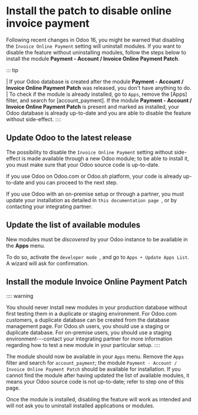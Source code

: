 # Install the patch to disable online invoice payment

Following recent changes in Odoo 16, you might be warned that disabling
the `Invoice
Online Payment` setting will
uninstall modules. If you want to disable the feature without
uninstalling modules, follow the steps below to install the module
**Payment - Account / Invoice Online Payment Patch**.

::: tip

\| If your Odoo database is created after the module **Payment - Account
/ Invoice Online Payment Patch** was released, you don\'t have anything
to do. \| To check if the module is already installed, go to
`Apps`, remove the [Apps]
filter, and search for [account_payment]. If the module
**Payment - Account / Invoice Online Payment Patch** is present and
marked as installed, your Odoo database is already up-to-date and you
are able to disable the feature without side-effect.
::::

## Update Odoo to the latest release

The possibility to disable the
`Invoice Online Payment` setting
without side-effect is made available through a new Odoo module; to be
able to install it, you must make sure that your Odoo source code is
up-to-date.

If you use Odoo on Odoo.com or Odoo.sh platform, your code is already
up-to-date and you can proceed to the next step.

If you use Odoo with an on-premise setup or through a partner, you must
update your installation as detailed in
`this documentation page `, or by contacting your integrating partner.

## Update the list of available modules

New modules must be *discovered* by your Odoo instance to be available
in the **Apps** menu.

To do so, activate the
`developer mode `, and go
to `Apps ‣
Update Apps List`. A wizard will
ask for confirmation.

## Install the module Invoice Online Payment Patch

:::: warning

You should never install new modules in your production database without
first testing them in a duplicate or staging environment. For Odoo.com
customers, a duplicate database can be created from the database
management page. For Odoo.sh users, you should use a staging or
duplicate database. For on-premise users, you should use a staging
environment\-\--contact your integrating partner for more information
regarding how to test a new module in your particular setup.
::::

The module should now be available in your `Apps` menu. Remove the `Apps` filter and search for
`account_payment`; the module
`Payment - Account / Invoice Online Payment Patch` should be available for installation. If you cannot
find the module after having updated the list of available modules, it
means your Odoo source code is not up-to-date; refer to step one of this
page.

Once the module is installed, disabling the feature will work as
intended and will not ask you to uninstall installed applications or
modules.
